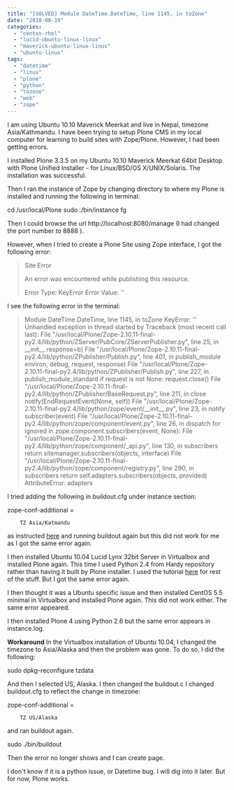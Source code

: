 ```yaml
---
title: "[SOLVED] Module DateTime.DateTime, line 1145, in toZone"
date: "2010-08-19"
categories: 
  - "centos-rhel"
  - "lucid-ubuntu-linux-linux"
  - "maverick-ubuntu-linux-linux"
  - "ubuntu-linux"
tags: 
  - "datetime"
  - "linux"
  - "plone"
  - "python"
  - "tozone"
  - "web"
  - "zope"
---
```


I am using Ubuntu 10.10 Maverick Meerkat and live in Nepal, timezone Asia/Kathmandu. I have been trying to setup Plone CMS in my local computer for learning to build sites with Zope/Plone. However, I had been getting errors.

I installed Plone 3.3.5 on my Ubuntu 10.10 Maverick Meerkat 64bit Desktop with Plone Unified Installer - for Linux/BSD/OS X/UNIX/Solaris. The installation was successful.

Then I ran the instance of Zope by changing directory to where my Plone is installed and running the following in terminal:

cd /usr/local/Plone
sudo ./bin/instance fg

Then I could browse the url http://localhost:8080/manage (I had changed the port number to 8888 ).

However, when I tried to create a Plone Site using Zope interface, I got the following error:

> Site Error
> 
> An error was encountered while publishing this resource.
> 
> Error Type: KeyError Error Value: ''

I see the following error in the terminal:

> Module DateTime.DateTime, line 1145, in toZone KeyError: '' Unhandled exception in thread started by Traceback (most recent call last): File "/usr/local/Plone/Zope-2.10.11-final-py2.4/lib/python/ZServer/PubCore/ZServerPublisher.py", line 25, in \_\_init\_\_ response=b) File "/usr/local/Plone/Zope-2.10.11-final-py2.4/lib/python/ZPublisher/Publish.py", line 401, in publish\_module environ, debug, request, response) File "/usr/local/Plone/Zope-2.10.11-final-py2.4/lib/python/ZPublisher/Publish.py", line 227, in publish\_module\_standard if request is not None: request.close() File "/usr/local/Plone/Zope-2.10.11-final-py2.4/lib/python/ZPublisher/BaseRequest.py", line 211, in close notify(EndRequestEvent(None, self)) File "/usr/local/Plone/Zope-2.10.11-final-py2.4/lib/python/zope/event/\_\_init\_\_.py", line 23, in notify subscriber(event) File "/usr/local/Plone/Zope-2.10.11-final-py2.4/lib/python/zope/component/event.py", line 26, in dispatch for ignored in zope.component.subscribers(event, None): File "/usr/local/Plone/Zope-2.10.11-final-py2.4/lib/python/zope/component/\_api.py", line 130, in subscribers return sitemanager.subscribers(objects, interface) File "/usr/local/Plone/Zope-2.10.11-final-py2.4/lib/python/zope/component/registry.py", line 290, in subscribers return self.adapters.subscribers(objects, provided) AttributeError: adapters

I tried adding the following in buildout.cfg under instance section:

zope-conf-additional =
    
        TZ Asia/Katmandu
    

as instructed [here](http://bibekpaudel.wordpress.com/2009/11/26/solved-plone-installation-strange-error/) and running buildout again but this did not work for me as I got the same error again.

I then installed Ubuntu 10.04 Lucid Lynx 32bit Server in Virtualbox and installed Plone again. This time I used Python 2.4 from Hardy repository rather than having it built by Plone installer. I used the tutorial [here](http://plone.org/documentation/kb/installing-a-plone-buildout-on-ubuntu) for rest of the stuff. But I got the same error again.

I then thought it was a Ubuntu specific issue and then installed CentOS 5.5 minimal in Virtualbox and installed Plone again. This did not work either. The same error appeared.

I then installed Plone 4 using Python 2.6 but the same error appears in instance.log.

**Workaround** In the Virtualbox installation of Ubuntu 10.04, I changed the timezone to Asia/Alaska and then the problem was gone. To do so, I did the following:

sudo dpkg-reconfigure tzdata

And then I selected US, Alaska. I then changed the buildout.c I changed buildout.cfg to reflect the change in timezone:

zope-conf-additional =
    
        TZ US/Alaska
    

and ran buildout again.

sudo ./bin/buildout

Then the error no longer shows and I can create page.

I don't know if it is a python issue, or Datetime bug. I will dig into it later. But for now, Plone works.
